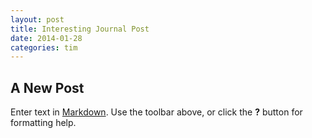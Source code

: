 ```yaml
---
layout: post
title: Interesting Journal Post
date: 2014-01-28
categories: tim
---
```


## A New Post

Enter text in [Markdown](http://daringfireball.net/projects/markdown/). Use the toolbar above, or click the **?** button for formatting help.
